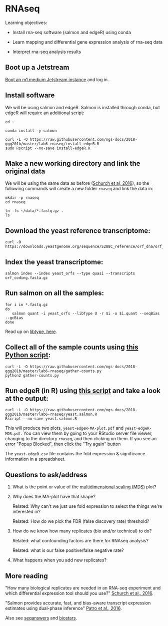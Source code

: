 # RNAseq

Learning objectives:

* Install rna-seq software (salmon and edgeR) using conda
  
* Learn mapping and differential gene expression analysis of rna-seq data

* Interpret rna-seq analysis results

## Boot up a Jetstream

[Boot an m1.medium Jetstream instance](jetstream/boot.md) and log in.

## Install software

We will be using salmon and edgeR. Salmon is installed through conda, but edgeR will require an additional script:

```
cd ~

conda install -y salmon

curl -L -O https://raw.githubusercontent.com/ngs-docs/2018-ggg201b/master/lab6-rnaseq/install-edgeR.R
sudo Rscript --no-save install-edgeR.R
```

## Make a new working directory and link the original data

We will be using the same data as before ([Schurch et al, 2016](https://www.ncbi.nlm.nih.gov/pmc/articles/PMC4878611/)), so the following commands will create a new folder `rnaseq` and link the data in:

```
mkdir -p rnaseq
cd rnaseq

ln -fs ~/data/*.fastq.gz .
ls
```

## Download the yeast reference transcriptome:

```
curl -O https://downloads.yeastgenome.org/sequence/S288C_reference/orf_dna/orf_coding.fasta.gz
```

## Index the yeast transcriptome:

```
salmon index --index yeast_orfs --type quasi --transcripts orf_coding.fasta.gz
```

## Run salmon on all the samples:

```
for i in *.fastq.gz
do
   salmon quant -i yeast_orfs --libType U -r $i -o $i.quant --seqBias --gcBias
done
```

Read up on [libtype, here](https://salmon.readthedocs.io/en/latest/salmon.html#what-s-this-libtype).

##  Collect all of the sample counts using [this Python script](https://github.com/ngs-docs/2018-ggg201b/blob/master/lab6-rnaseq/gather-counts.py):

```
curl -L -O https://raw.githubusercontent.com/ngs-docs/2018-ggg201b/master/lab6-rnaseq/gather-counts.py
python2 gather-counts.py
```

##  Run edgeR (in R) using [this script](https://github.com/ngs-docs/2018-ggg201b/blob/master/lab6-rnaseq/yeast.salmon.R) and take a look at the output:

```
curl -L -O https://raw.githubusercontent.com/ngs-docs/2018-ggg201b/master/lab6-rnaseq/yeast.salmon.R
Rscript --no-save yeast.salmon.R
```

This will produce two plots, `yeast-edgeR-MA-plot.pdf` and
`yeast-edgeR-MDS.pdf`. You can view them by going to your RStudio server file viewer, changing to  the directory `rnaseq`, and then clicking on them. If you see an error "Popup Blocked", then click the "Try again" button

 The `yeast-edgeR.csv` file contains the fold expression & significance information in a spreadsheet.

## Questions to ask/address

1. What is the point or value of the [multidimensional scaling (MDS)](https://en.wikipedia.org/wiki/Multidimensional_scaling) plot?

2. Why does the MA-plot have that shape?

   Related: Why can't we just use fold expression to select the things we're interested in?

   Related: How do we pick the FDR (false discovery rate) threshold?

3. How do we know how many replicates (bio and/or technical) to do?

   Related: what confounding factors are there for RNAseq analysis?

   Related: what is our false positive/false negative rate?
   
4. What happens when you add new replicates?

## More reading

"How many biological replicates are needed in an RNA-seq experiment and which differential expression tool should you use?" [Schurch et al., 2016](http://rnajournal.cshlp.org/content/22/6/839).

"Salmon provides accurate, fast, and bias-aware transcript expression estimates using dual-phase inference" [Patro et al., 2016](http://biorxiv.org/content/early/2016/08/30/021592).

Also see [seqanswers](http://seqanswers.com/) and [biostars](https://www.biostars.org/).
